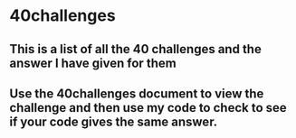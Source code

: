 # 40challenges
## This is a list of all the 40 challenges and the answer I have given for them
## Use the 40challenges document to view the challenge and then use my code to check to see if your code gives the same answer.